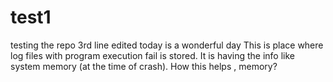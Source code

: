 # test1
testing the repo
3rd line edited
today is a wonderful day
This is place where log files with program execution fail is stored. It is having the info like system memory (at the time of crash). How this helps , memory?
